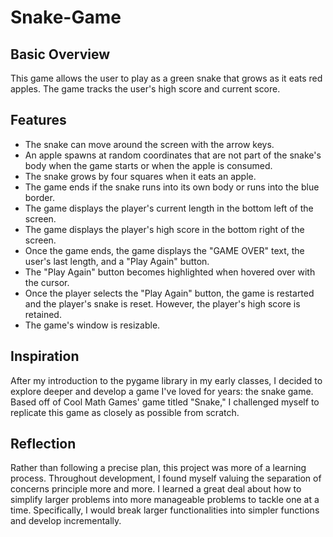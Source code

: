 # Snake-Game
## Basic Overview
This game allows the user to play as a green snake that grows as it eats red apples. The game tracks the user's high score and current score.
## Features
- The snake can move around the screen with the arrow keys.
- An apple spawns at random coordinates that are not part of the snake's body when the game starts or when the apple is consumed.
- The snake grows by four squares when it eats an apple.
- The game ends if the snake runs into its own body or runs into the blue border.
- The game displays the player's current length in the bottom left of the screen.
- The game displays the player's high score in the bottom right of the screen.
- Once the game ends, the game displays the "GAME OVER" text, the user's last length, and a "Play Again" button.
- The "Play Again" button becomes highlighted when hovered over with the cursor.
- Once the player selects the "Play Again" button, the game is restarted and the player's snake is reset. However, the player's high score is retained.
- The game's window is resizable.
## Inspiration
After my introduction to the pygame library in my early classes, I decided to explore deeper and develop a game I've loved for years: the snake game. Based off of Cool Math Games' game titled "Snake," I challenged myself to replicate this game as closely as possible from scratch.
## Reflection
Rather than following a precise plan, this project was more of a learning process. Throughout development, I found myself valuing the separation of concerns principle more and more. I learned a great deal about how to simplify larger problems into more manageable problems to tackle one at a time. Specifically, I would break larger functionalities into simpler functions and develop incrementally.
